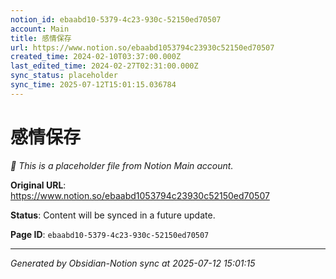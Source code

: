```yaml
---
notion_id: ebaabd10-5379-4c23-930c-52150ed70507
account: Main
title: 感情保存
url: https://www.notion.so/ebaabd1053794c23930c52150ed70507
created_time: 2024-02-10T03:37:00.000Z
last_edited_time: 2024-02-27T02:31:00.000Z
sync_status: placeholder
sync_time: 2025-07-12T15:01:15.036784
---
```


# 感情保存

*🔄 This is a placeholder file from Notion Main account.*

**Original URL**: https://www.notion.so/ebaabd1053794c23930c52150ed70507

**Status**: Content will be synced in a future update.

**Page ID**: `ebaabd10-5379-4c23-930c-52150ed70507`

---

*Generated by Obsidian-Notion sync at 2025-07-12 15:01:15*
